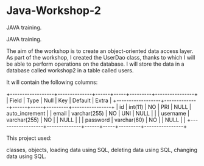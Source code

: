 # Java-Workshop-2
JAVA training.

JAVA training.

The aim of the workshop is to create an object-oriented data access layer. As part of the workshop, I created the UserDao class, thanks to which I will be able to perform operations on the database. I will store the data in a database called workshop2 in a table called users.

It will contain the following columns:

+------------------+--------------+------+-----+---------+----------------+
| Field            | Type         | Null | Key | Default | Extra          |
+------------------+--------------+------+-----+---------+----------------+
| id               | int(11)      | NO   | PRI | NULL    | auto_increment |
| email            | varchar(255) | NO   | UNI | NULL    |                |
| username         | varchar(255) | NO   |     | NULL    |                |
| password         | varchar(60)  | NO   |     | NULL    |                |
+------------------+--------------+------+-----+---------+----------------+

This project used:

classes,
objects,
loading data using SQL,
deleting data using SQL,
changing data using SQL.
